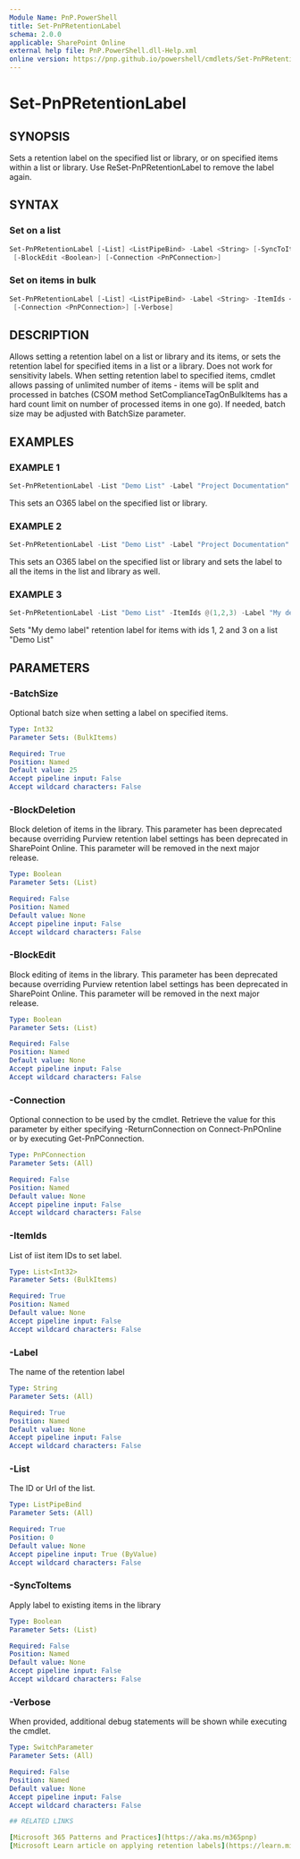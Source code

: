```yaml
---
Module Name: PnP.PowerShell
title: Set-PnPRetentionLabel
schema: 2.0.0
applicable: SharePoint Online
external help file: PnP.PowerShell.dll-Help.xml
online version: https://pnp.github.io/powershell/cmdlets/Set-PnPRetentionLabel.html
---
```

 
# Set-PnPRetentionLabel

## SYNOPSIS
Sets a retention label on the specified list or library, or on specified items within a list or library. Use ReSet-PnPRetentionLabel to remove the label again.

## SYNTAX

### Set on a list
```powershell
Set-PnPRetentionLabel [-List] <ListPipeBind> -Label <String> [-SyncToItems <Boolean>] [-BlockDeletion <Boolean>]
 [-BlockEdit <Boolean>] [-Connection <PnPConnection>] 
```

### Set on items in bulk
```powershell
Set-PnPRetentionLabel [-List] <ListPipeBind> -Label <String> -ItemIds <List<Int32>> [-BatchSize <Int32>] 
 [-Connection <PnPConnection>] [-Verbose]
```

## DESCRIPTION
Allows setting a retention label on a list or library and its items, or sets the retention label for specified items in a list or a library. Does not work for sensitivity labels.
When setting retention label to specified items, cmdlet allows passing of unlimited number of items - items will be split and processed in batches (CSOM method SetComplianceTagOnBulkItems has a hard count limit on number of processed items in one go). If needed, batch size may be adjusted with BatchSize parameter.

## EXAMPLES

### EXAMPLE 1
```powershell
Set-PnPRetentionLabel -List "Demo List" -Label "Project Documentation"
```

This sets an O365 label on the specified list or library. 

### EXAMPLE 2
```powershell
Set-PnPRetentionLabel -List "Demo List" -Label "Project Documentation" -SyncToItems $true
```

This sets an O365 label on the specified list or library and sets the label to all the items in the list and library as well.

### EXAMPLE 3
```powershell
Set-PnPRetentionLabel -List "Demo List" -ItemIds @(1,2,3) -Label "My demo label"
```

Sets "My demo label" retention label for items with ids 1, 2 and 3 on a list "Demo List"

## PARAMETERS

### -BatchSize
Optional batch size when setting a label on specified items.

```yaml
Type: Int32
Parameter Sets: (BulkItems)

Required: True
Position: Named
Default value: 25
Accept pipeline input: False
Accept wildcard characters: False
```

### -BlockDeletion
Block deletion of items in the library. This parameter has been deprecated because overriding Purview retention label settings has been deprecated in SharePoint Online. This parameter will be removed in the next major release.

```yaml
Type: Boolean
Parameter Sets: (List)

Required: False
Position: Named
Default value: None
Accept pipeline input: False
Accept wildcard characters: False
```

### -BlockEdit
Block editing of items in the library. This parameter has been deprecated because overriding Purview retention label settings has been deprecated in SharePoint Online. This parameter will be removed in the next major release.

```yaml
Type: Boolean
Parameter Sets: (List)

Required: False
Position: Named
Default value: None
Accept pipeline input: False
Accept wildcard characters: False
```

### -Connection
Optional connection to be used by the cmdlet. Retrieve the value for this parameter by either specifying -ReturnConnection on Connect-PnPOnline or by executing Get-PnPConnection.

```yaml
Type: PnPConnection
Parameter Sets: (All)

Required: False
Position: Named
Default value: None
Accept pipeline input: False
Accept wildcard characters: False
```
### -ItemIds
List of iist item IDs to set label. 

```yaml
Type: List<Int32>
Parameter Sets: (BulkItems)

Required: True
Position: Named
Default value: None
Accept pipeline input: False
Accept wildcard characters: False
```

### -Label
The name of the retention label

```yaml
Type: String
Parameter Sets: (All)

Required: True
Position: Named
Default value: None
Accept pipeline input: False
Accept wildcard characters: False
```

### -List
The ID or Url of the list.

```yaml
Type: ListPipeBind
Parameter Sets: (All)

Required: True
Position: 0
Default value: None
Accept pipeline input: True (ByValue)
Accept wildcard characters: False
```

### -SyncToItems
Apply label to existing items in the library

```yaml
Type: Boolean
Parameter Sets: (List)

Required: False
Position: Named
Default value: None
Accept pipeline input: False
Accept wildcard characters: False
```

### -Verbose
When provided, additional debug statements will be shown while executing the cmdlet.

```yaml
Type: SwitchParameter
Parameter Sets: (All)

Required: False
Position: Named
Default value: None
Accept pipeline input: False
Accept wildcard characters: False

## RELATED LINKS

[Microsoft 365 Patterns and Practices](https://aka.ms/m365pnp)
[Microsoft Learn article on applying retention labels](https://learn.microsoft.com/en-us/sharepoint/dev/apis/csom-methods-for-applying-retention-labels)

